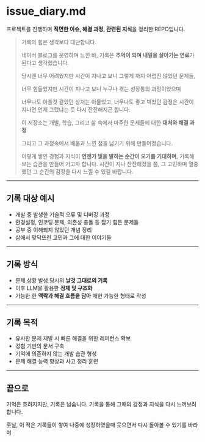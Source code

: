 # issue_diary.md

프로젝트를 진행하며 **직면한 이슈, 해결 과정, 관련된 지식**을 정리한 REPO입니다.

> 기록의 힘은 생각보다 대단합니다.
> 
> 네이버 블로그를 운영하며 느낀 바, 기록은 **추억이 되며 내일을 살아가는 연료**가 된다고 생각했습니다.
>
> 당시엔 너무 어려웠지만 시간이 지나고 보니 그렇게 까지 어렵진 않았던 문제들,
> 
> 너무 힘들었지만 시간이 지나고 보니 누구나 겪는 성장통의 과정이었으며
> 
> 너무나도 아플것 같았던 상처는 아물었고, 너무나도 좋고 벅찼던 감정은 시간이 지나면 언제 그랬냐는 듯 다시 잔잔해지곤 합니다.
>
> 이 저장소는 개발, 학습, 그리고 삶 속에서 마주한 문제들에 대한 **대처와 해결 과정**
>
> 그리고 그 과정속에서 배움과 느낀 점을 남기기 위해 만들어졌습니다.
> 
> 이렇게 쌓인 경험과 지식이 **언젠가 빛을 발하는 순간이 오기를 기대하며**, 기록해보는 습관을 만들어 가고자 합니다.
> 시간이 지나 잔잔해졌을 쯤,
> 그 고민하며 열중했던 그 순간의 감정을 다시 느낄 수 있길 바랍니다.

---

## 기록 대상 예시

- 개발 중 발생한 기술적 오류 및 디버깅 과정
- 환경설정, 인코딩 문제, 의존성 충돌 등 잡기 힘든 문제들
- 공부 중 이해되지 않았던 개념 정리
- 삶에서 맞닥뜨린 고민과 그에 대한 이야기들

---

## 기록 방식

- 문제 상황 발생 당시의 **날것 그대로의 기록**
- 이후 LLM을 활용한 **정제 및 구조화**
- 가능한 한 **맥락과 해결 흐름을 담아** 재현 가능한 형태로 작성

---

## 기록 목적

- 유사한 문제 재발 시 빠른 해결을 위한 레퍼런스 확보
- 경험 기반의 문서 구축
- 기억에 의존하지 않는 개발 습관 형성
- 문제 해결 능력 향상과 사고 정리 훈련

---

## 끝으로

기억은 흐려지지만, 기록은 남습니다.
기록을 통해 그때의 감정과 지식을 다시 느껴보려 합니다.

훗날, 이 작은 기록들이 쌓여 나중에 성장하였을때
웃으면서 다시 돌아볼 수 있기를 바라며
